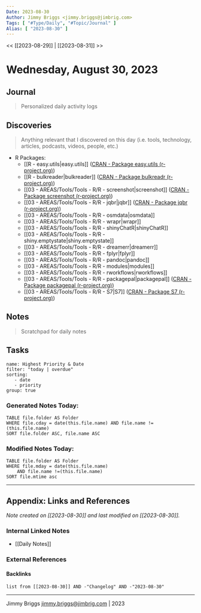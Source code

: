 ```yaml
---
Date: 2023-08-30
Author: Jimmy Briggs <jimmy.briggs@jimbrig.com>
Tags: [ "#Type/Daily", "#Topic/Journal" ]
Alias: [ "2023-08-30" ]
---
```


<< [[2023-08-29]] | [[2023-08-31]] >>

# Wednesday, August 30, 2023

## Journal

> Personalized daily activity logs

## Discoveries

> Anything relevant that I discovered on this day (i.e. tools, technology, articles, podcasts, videos, people, etc.)

- R Packages:
	- [[R - easy.utils|easy.utils]] ([CRAN - Package easy.utils (r-project.org)](https://cran.r-project.org/web/packages/easy.utils/index.html))
	- [[R - bulkreader|bulkreader]] ([CRAN - Package bulkreadr (r-project.org)](https://cran.r-project.org/web/packages/bulkreadr/index.html))
	- [[03 - AREAS/Tools/Tools - R/R - screenshot|screenshot]] ([CRAN - Package screenshot (r-project.org)](https://cran.r-project.org/web/packages/screenshot/index.html))
	- [[03 - AREAS/Tools/Tools - R/R - jqbr|jqbr]] ([CRAN - Package jqbr (r-project.org)](https://cran.r-project.org/web/packages/jqbr/index.html))
	- [[03 - AREAS/Tools/Tools - R/R - osmdata|osmdata]]
	- [[03 - AREAS/Tools/Tools - R/R - wrapr|wrapr]]
	- [[03 - AREAS/Tools/Tools - R/R - shinyChatR|shinyChatR]]
	- [[03 - AREAS/Tools/Tools - R/R - shiny.emptystate|shiny.emptystate]]
	- [[03 - AREAS/Tools/Tools - R/R - dreamerr|dreamerr]]
	- [[03 - AREAS/Tools/Tools - R/R - fplyr|fplyr]]
	- [[03 - AREAS/Tools/Tools - R/R - pandoc|pandoc]]
	- [[03 - AREAS/Tools/Tools - R/R - modules|modules]]
	- [[03 - AREAS/Tools/Tools - R/R - rworkflows|rworkflows]]
	- [[03 - AREAS/Tools/Tools - R/R - packagepal|packagepal]] ([CRAN - Package packagepal (r-project.org)](https://cran.r-project.org/web/packages/packagepal/index.html))
	- [[03 - AREAS/Tools/Tools - R/R - S7|S7]] ([CRAN - Package S7 (r-project.org)](https://cran.r-project.org/web/packages/S7/index.html))


## Notes

> Scratchpad for daily notes

## Tasks

```todoist
name: Highest Priority & Date
filter: "today | overdue"
sorting: 
   - date
   - priority
group: true
```


### Generated Notes Today:

```dataview
TABLE file.folder AS Folder 
WHERE file.cday = date(this.file.name) AND file.name !=(this.file.name) 
SORT file.folder ASC, file.name ASC
```

### Modified Notes Today:

```dataview
TABLE file.folder AS Folder
WHERE file.mday = date(this.file.name) 
	AND file.name !=(this.file.name)
SORT file.mtime asc
```

***

## Appendix: Links and References

*Note created on [[2023-08-30]] and last modified on [[2023-08-30]].*

### Internal Linked Notes

- [[Daily Notes]]

### External References

#### Backlinks

```dataview
list from [[2023-08-30]] AND -"Changelog" AND -"2023-08-30"
```


***

Jimmy Briggs <jimmy.briggs@jimbrig.com> | 2023